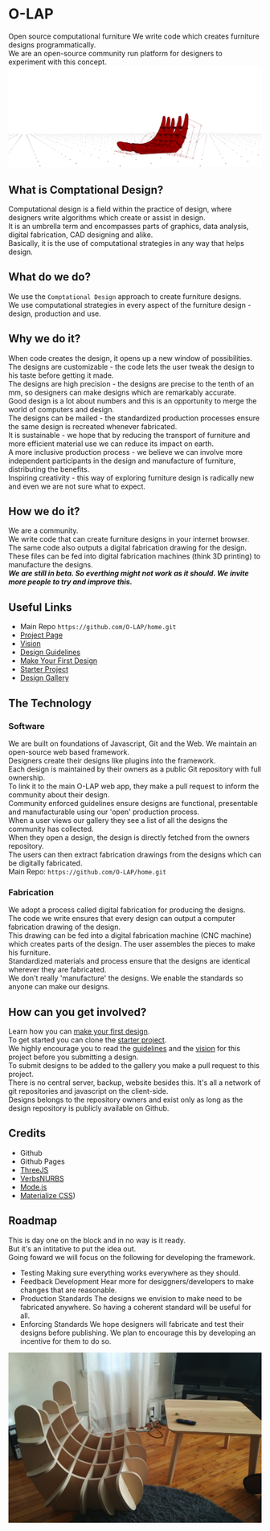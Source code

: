 # O-LAP  
Open source computational furniture
We write code which creates furniture designs programmatically.  
We are an open-source community run platform for designers to experiment with this concept.
![O-LAP](https://raw.githubusercontent.com/O-LAP/home/master/imgs/wide_banner.gif)


## What is Comptational Design?
Computational design is a field within the practice of design, where designers write algorithms which create or assist in design.  
It is an umbrella term and encompasses parts of graphics, data analysis, digital fabrication, CAD designing and alike.  
Basically, it is the use of computational strategies in any way that helps design.  

## What do we do?
We use the `Comptational Design` approach to create furniture designs.  
We use computational strategies in every aspect of the furniture design - design, production and use.  

## Why we do it?
When code creates the design, it opens up a new window of possibilities.  
The designs are customizable - the code lets the user tweak the design to his taste before getting it made.  
The designs are high precision - the designs are precise to the tenth of an mm, so designers can make designs which are remarkably accurate.  
Good design is a lot about numbers and this is an opportunity to merge the world of computers and design.  
The designs can be mailed - the standardized production processes ensure the same design is recreated whenever fabricated.  
It is sustainable - we hope that by reducing the transport of furniture and more efficient material use we can reduce its impact on earth.  
A more inclusive production process - we believe we can involve more independent participants in the design and manufacture of furniture, distributing the benefits.  
Inspiring creativity - this way of exploring furniture design is radically new and even we are not sure what to expect.  

## How we do it?
We are a community.  
We write code that can create furniture designs in your internet browser.  
The same code also outputs a digital fabrication drawing for the design.  
These files can be fed into digital fabrication machines (think 3D printing) to manufacture the designs.  
***We are still in beta. So everthing might not work as it should. We invite more people to try and improve this.***

## Useful Links
- Main Repo `https://github.com/O-LAP/home.git`
- [Project Page](https://O-LAP.github.io/home)
- [Vision](https://github.com/O-LAP/home/blob/master/vision.md)
- [Design Guidelines](https://github.com/O-LAP/home/blob/master/guidelines.md)
- [Make Your First Design](https://github.com/O-LAP/home/blob/master/quick-start.md)
- [Starter Project](https://github.com/O-LAP/starter_project)
- [Design Gallery](https://O-LAP.github.io/home/designs.html)

## The Technology

### Software
We are built on foundations of Javascript, Git and the Web.
We maintain an open-source web based framework.  
Designers create their designs like plugins into the framework.  
Each design is maintained by their owners as a public Git repository with full ownership.  
To link it to the main O-LAP web app, they make a pull request to inform the community about their design.  
Community enforced guidelines ensure designs are functional, presentable and manufacturable using our 'open' production process.  
When a user views our gallery they see a list of all the designs the community has collected.  
When they open a design, the design is directly fetched from the owners repository.  
The users can then extract fabrication drawings from the designs which can be digitally fabricated.  
Main Repo: `https://github.com/O-LAP/home.git`

### Fabrication
We adopt a process called digital fabrication for producing the designs.  
The code we write ensures that every design can output a computer fabrication drawing of the design.  
This drawing can be fed into a digital fabrication machine (CNC machine) which creates parts of the design. The user assembles the pieces to make his furniture.  
Standardized materials and process ensure that the designs are identical wherever they are fabricated.  
We don't really 'manufacture' the designs. We enable the standards so anyone can make our designs.  

## How can you get involved?
Learn how you can [make your first design](https://github.com/O-LAP/home/blob/master/quick-start.md).  
To get started you can clone the [starter project](https://github.com/O-LAP/starter_project).  
We highly encourage you to read the [guidelines](https://github.com/O-LAP/home/blob/master/guidelines.md) and the [vision](https://O-LAP.github.io/vision.md) for this project before you submitting a design.  
To submit designs to be added to the gallery you make a pull request to this project.  
There is no central server, backup, website besides this. It's all a network of git repositories and javascript on the client-side.  
Designs belongs to the repository owners and exist only as long as the design repository is publicly available on Github.  

## Credits
- Github
- Github Pages
- [ThreeJS](https://threejs.org/)
- [VerbsNURBS](http://verbnurbs.com/)
- [Mode.js](https://github.com/modelab/mode.js)
- [Materialize CSS](http://materializecss.com/))

## Roadmap
This is day one on the block and in no way is it ready.  
But it's an intitative to put the idea out.  
Going foward we will focus on the following for developing the framework.  
- Testing
Making sure everything works everywhere as they should.  
- Feedback Development
Hear more for desiggners/developers to make changes that are reasonable.
- Production Standards
The designs we envision to make need to be fabricated anywhere. So having a coherent standard will be useful for all.  
- Enforcing Standards
We hope designers will fabricate and test their designs before publishing. We plan to encourage this by developing an incentive for them to do so.

![O-LAP](https://raw.githubusercontent.com/O-LAP/home/master/imgs/chair_01.jpg)